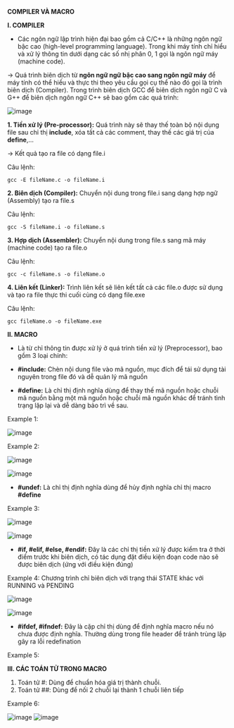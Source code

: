**COMPILER VÀ MACRO**

**I. COMPILER**

- Các ngôn ngữ lập trình hiện đại bao gồm cả C/C++ là những ngôn ngữ bậc cao (high-level programming language). Trong khi máy tính chỉ hiểu và xử lý thông tin dưới dạng các số nhị phân 0, 1 gọi là ngôn ngữ máy (machine code).

-> Quá trình biên dịch từ **ngôn ngữ ngữ bậc cao sang ngôn ngữ máy** để máy tính có thể hiểu và thực thi theo yêu cầu gọi cụ thể nào đó gọi là trình biên dịch (Compiler). Trong trình biên dịch GCC để biên dịch ngôn ngữ C và G++ để biên dịch ngôn ngữ C++ sẽ bao gồm các quá trình:

![image](https://github.com/user-attachments/assets/1d0649c6-c5e7-469f-abf3-422da5c75dde)


**1. Tiền xử lý (Pre-processor):** Quá trình này sẽ thay thế toàn bộ nội dụng file sau chỉ thị **include**, xóa tất cả các comment, thay thế các giá trị của **define**,...

-> Kết quả tạo ra file có dạng file.i

Câu lệnh:

`gcc -E fileName.c -o fileName.i`

**2. Biên dịch (Compiler):** Chuyển nội dung trong file.i sang dạng hợp ngữ (Assembly) tạo ra file.s

Câu lệnh:

`gcc -S fileName.i -o fileName.s`

**3. Hợp dịch (Assembler):** Chuyển nội dung trong file.s sang mã máy (machine code) tạo ra file.o

Câu lệnh:

`gcc -c fileName.s -o fileName.o`

**4. Liên kết (Linker):** Trình liên kết sẽ liên kết tất cả các file.o được sử dụng và tạo ra file thực thi cuối cùng có dạng file.exe

Câu lệnh:

`gcc fileName.o -o fileName.exe`

**II. MACRO**

- Là từ chỉ thông tin được xử lý ở quá trình tiền xử lý (Preprocessor), bao gồm 3 loại chính:

- **#include:** Chèn nội dung file vào mã nguồn, mục đích để tái sử dụng tài nguyên trong file đó và dễ quản lý mã nguồn

- **#define:** Là chỉ thị định nghĩa dùng để thay thế mã nguồn hoặc chuỗi mã nguồn bằng một mã nguồn hoặc chuỗi mã nguồn khác để tránh tình trạng lặp lại và dễ dàng bảo trì về sau.

Example 1:

![image](https://github.com/user-attachments/assets/62d34ca6-5b24-41f2-94d9-0304d0eacc87)

Example 2:

![image](https://github.com/user-attachments/assets/4620a861-c465-4b3a-9d4b-64083795f7a3) 

![image](https://github.com/user-attachments/assets/193885f5-7227-4b5d-9734-b476c137e707)

- **#undef:** Là chỉ thị định nghĩa dùng để hủy định nghĩa chỉ thị macro **#define**

Example 3:

![image](https://github.com/user-attachments/assets/b7d79c6a-c27a-4070-b211-e9f0fab7e561)

![image](https://github.com/user-attachments/assets/aa815e5e-f664-4b5b-8167-c5b9194a1b2b)


- **#if, #elif, #else, #endif:** Đây là các chỉ thị tiền xử lý được kiểm tra ở thời điểm trước khi biên dịch, có tác dụng đặt điều kiện đoạn code nào sẽ được biên dịch (ứng với điều kiện đúng)

Example 4: Chương trình chỉ biên dịch với trạng thái STATE khác với RUNNING và PENDING

![image](https://github.com/user-attachments/assets/e6ba54f7-3d33-41e3-b22e-0ed1c1d74c5f)

![image](https://github.com/user-attachments/assets/a22f2ec4-5788-404f-9c10-6504e684d738)

- **#ifdef, #ifndef:** Đây là cặp chỉ thị dùng để định nghĩa macro nếu nó chưa được định nghĩa. Thường dùng trong file header để tránh trùng lặp gây ra lỗi redefination

Example 5: 

**III. CÁC TOÁN TỬ TRONG MACRO**

1. Toán tử #: Dùng để chuẩn hóa giá trị thành chuỗi.
2. Toán tử ##: Dùng để nối 2 chuỗi lại thành 1 chuỗi liên tiếp

Example 6:

![image](https://github.com/user-attachments/assets/ca1890ba-1811-4246-a1b6-4e4fee678611)  ![image](https://github.com/user-attachments/assets/ed58e9ed-cba6-4d76-a0e5-57148cc5103b)





